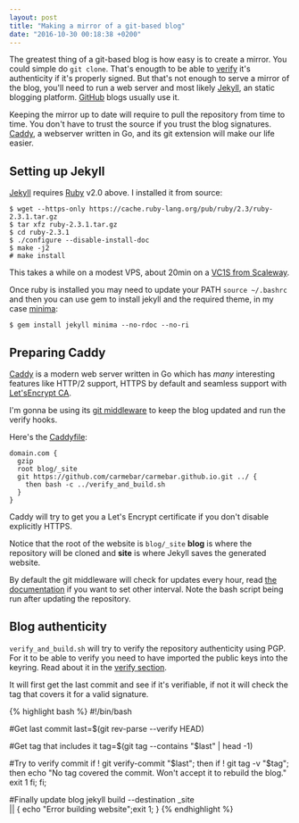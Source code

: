 ```yaml
---
layout: post
title: "Making a mirror of a git-based blog"
date: "2016-10-30 00:18:38 +0200"
---
```

The greatest thing of a git-based blog is how easy is to create a mirror. You
could simple do `git clone`. That's enougth to be able to [verify](/verify/)
it's authenticity if it's properly signed.
But that's not enough to serve a mirror of the blog, you'll need to run a
web server and most likely [Jekyll](https://jekyllrb.com), an static blogging platform.
[GitHub](https://github.com/) blogs usually use it.

Keeping the mirror up to date will require to pull the repository from time to
time. You don't have to trust the source if you trust the blog signatures.
[Caddy](https://caddyserver.com/), a webserver written in Go, and its git extension
will make our life easier.

Setting up Jekyll
-----------------

[Jekyll](https://jekyllrb.com) requires [Ruby](https://www.ruby-lang.org) v2.0
above. I installed it from source:

    $ wget --https-only https://cache.ruby-lang.org/pub/ruby/2.3/ruby-2.3.1.tar.gz
    $ tar xfz ruby-2.3.1.tar.gz
    $ cd ruby-2.3.1
    $ ./configure --disable-install-doc
    $ make -j2
    # make install

This takes a while on a modest VPS, about 20min on a [VC1S from Scaleway](https://www.scaleway.com/).

Once ruby is installed you may need to update your PATH `source ~/.bashrc` and then
you can use gem to install jekyll and the required theme, in my case [minima](https://github.com/jekyll/minima):

    $ gem install jekyll minima --no-rdoc --no-ri

Preparing Caddy
---------------

[Caddy](https://caddyserver.com/) is a modern web server written in Go which has
*many* interesting features like HTTP/2 support, HTTPS by default and seamless
support with [Let'sEncrypt CA](https://letsencrypt.org/).

I'm gonna be using its [git middleware](https://github.com/abiosoft/caddy-git) to
keep the blog updated and run the verify hooks.

Here's the [Caddyfile](https://caddyserver.com/docs/caddyfile):

    domain.com {
      gzip
      root blog/_site
      git https://github.com/carmebar/carmebar.github.io.git ../ {
        then bash -c ../verify_and_build.sh
      }
    }

Caddy will try to get you a Let's Encrypt certificate if you don't disable
explicitly HTTPS.

Notice that the root of the website is `blog/_site` __blog__ is where the repository
will be cloned and __site__ is where Jekyll saves the generated website.

By default the git middleware will check for updates every hour, read
[the documentation](https://caddyserver.com/docs/git) if you want to set other interval.
Note the bash script being run after updating the repository.

Blog authenticity
-----------------
`verify_and_build.sh` will try to verify the repository authenticity using PGP.
For it to be able to verify you need to have imported the public keys into the keyring.
Read about it in the [verify section](/verify/#getting-the-public-keys).

It will first get the last commit and see if it's verifiable, if not it will
check the tag that covers it for a valid signature.

{% highlight bash %}
#!/bin/bash

#Get last commit
last=$(git rev-parse --verify HEAD)

#Get tag that includes it
tag=$(git tag --contains "$last" | head -1)

#Try to verify commit
if ! git verify-commit "$last"; then
  if ! git tag -v "$tag"; then
    echo "No tag covered the commit. Won't accept it to rebuild the blog."
    exit 1
  fi;
fi;

#Finally update blog
jekyll build --destination _site \
 || { echo "Error building website";exit 1; }
{% endhighlight %}
